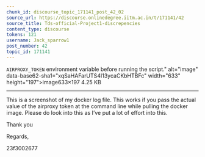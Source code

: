 ```yaml
---
chunk_id: discourse_topic_171141_post_42_02
source_url: https://discourse.onlinedegree.iitm.ac.in/t/171141/42
source_title: Tds-official-Project1-discrepencies
content_type: discourse
tokens: 121
username: Jack_sparrow1
post_number: 42
topic_id: 171141
---
```


 `AIRPROXY_TOKEN` environment variable before running the script." alt="image" data-base62-sha1="xqSaHAFarUTS4I13ycaCKbHTBFc" width="633" height="197">image633×197 4.25 KB

---

This is a screenshot of my docker log file. This works if you pass the actual value of the airproxy token at the command line while pulling the docker image. Please do look into this as I’ve put a lot of effort into this.

Thank you

Regards,

23f3002677
